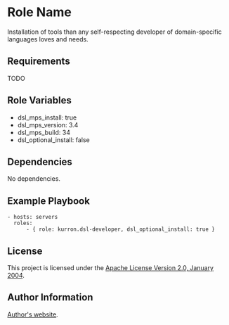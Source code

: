 Role Name
=========

Installation of tools than any self-respecting developer of domain-specific languages loves and needs.

Requirements
------------

TODO

Role Variables
--------------

* dsl_mps_install: true
* dsl_mps_version: 3.4
* dsl_mps_build: 34
* dsl_optional_install: false

Dependencies
------------

No dependencies.

Example Playbook
----------------

```
- hosts: servers
  roles:
      - { role: kurron.dsl-developer, dsl_optional_install: true }
```

License
-------

This project is licensed under the [Apache License Version 2.0, January 2004](http://www.apache.org/licenses/).

Author Information
------------------

[Author's website](http://jvmguy.com/).
